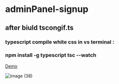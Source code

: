 # adminPanel-signup
<h2>after biuld tscongif.ts
</h2>
<h3>typescript compile white css in vs terminal :</h3>
<h3>npm install -g typescript
tsc --watch
</h3>


[Demo](https://alikhazaeii.github.io/adminPanel-firstPart-/)

![image (38)](https://github.com/user-attachments/assets/dbded0eb-850e-494a-813e-8f7231ce998a)

